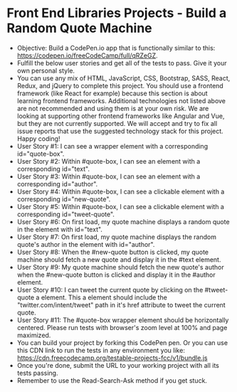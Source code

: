 # Front End Libraries Projects - Build a Random Quote Machine

- Objective: Build a CodePen.io app that is functionally similar to this: https://codepen.io/freeCodeCamp/full/qRZeGZ.
- Fulfill the below user stories and get all of the tests to pass. Give it your own personal style.
- You can use any mix of HTML, JavaScript, CSS, Bootstrap, SASS, React, Redux, and jQuery to complete this project. You should use a frontend framework (like React for example) because this section is about learning frontend frameworks. Additional technologies not listed above are not recommended and using them is at your own risk. We are looking at supporting other frontend frameworks like Angular and Vue, but they are not currently supported. We will accept and try to fix all issue reports that use the suggested technology stack for this project. Happy coding!
- User Story #1: I can see a wrapper element with a corresponding id="quote-box".
- User Story #2: Within #quote-box, I can see an element with a corresponding id="text".
- User Story #3: Within #quote-box, I can see an element with a corresponding id="author".
- User Story #4: Within #quote-box, I can see a clickable element with a corresponding id="new-quote".
- User Story #5: Within #quote-box, I can see a clickable element with a corresponding id="tweet-quote".
- User Story #6: On first load, my quote machine displays a random quote in the element with id="text".
- User Story #7: On first load, my quote machine displays the random quote's author in the element with id="author".
- User Story #8: When the #new-quote button is clicked, my quote machine should fetch a new quote and display it in the #text element.
- User Story #9: My quote machine should fetch the new quote's author when the #new-quote button is clicked and display it in the #author element.
- User Story #10: I can tweet the current quote by clicking on the #tweet-quote a element. This a element should include the "twitter.com/intent/tweet" path in it's href attribute to tweet the current quote.
- User Story #11: The #quote-box wrapper element should be horizontally centered. Please run tests with browser's zoom level at 100% and page maximized.
- You can build your project by forking this CodePen pen. Or you can use this CDN link to run the tests in any environment you like: https://cdn.freecodecamp.org/testable-projects-fcc/v1/bundle.js
- Once you're done, submit the URL to your working project with all its tests passing.
- Remember to use the Read-Search-Ask method if you get stuck.